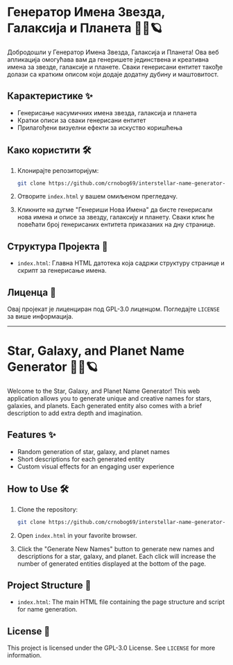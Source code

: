 # Генератор Имена Звезда, Галаксија и Планета 🌟🌌🪐

Добродошли у Генератор Имена Звезда, Галаксија и Планета! Ова веб апликација омогућава вам да генеришете јединствена и креативна имена за звезде, галаксије и планете. Сваки генерисани ентитет такође долази са кратким описом који додаје додатну дубину и маштовитост. 

## Карактеристике ✨

- Генерисање насумичних имена звезда, галаксија и планета
- Кратки описи за сваки генерисани ентитет
- Прилагођени визуелни ефекти за искуство коришћења

## Како користити 🛠️

1. Клонирајте репозиторијум:
    ```sh
    git clone https://github.com/crnobog69/interstellar-name-generator-serbian.git
    ```

2. Отворите `index.html` у вашем омиљеном прегледачу.

3. Кликните на дугме "Генериши Нова Имена" да бисте генерисали нова имена и описе за звезду, галаксију и планету. Сваки клик ће повећати број генерисаних ентитета приказаних на дну странице.

## Структура Пројекта 📁

- `index.html`: Главна HTML датотека која садржи структуру странице и скрипт за генерисање имена.

## Лиценца 📄

Овај пројекат је лиценциран под GPL-3.0 лиценцом. Погледајте `LICENSE` за више информација.

---

# Star, Galaxy, and Planet Name Generator 🌟🌌🪐

Welcome to the Star, Galaxy, and Planet Name Generator! This web application allows you to generate unique and creative names for stars, galaxies, and planets. Each generated entity also comes with a brief description to add extra depth and imagination.

## Features ✨

- Random generation of star, galaxy, and planet names
- Short descriptions for each generated entity
- Custom visual effects for an engaging user experience

## How to Use 🛠️

1. Clone the repository:
    ```sh
    git clone https://github.com/crnobog69/interstellar-name-generator-serbian.git
    ```

2. Open `index.html` in your favorite browser.

3. Click the "Generate New Names" button to generate new names and descriptions for a star, galaxy, and planet. Each click will increase the number of generated entities displayed at the bottom of the page.

## Project Structure 📁

- `index.html`: The main HTML file containing the page structure and script for name generation.

## License 📄

This project is licensed under the GPL-3.0 License. See `LICENSE` for more information.
